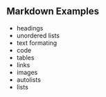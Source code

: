 ## Markdown Examples


- headings
- unordered lists
- text formating
- code
- tables
- links
- images
- autolists
- lists
